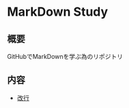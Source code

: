 MarkDown Study
=====
概要
-----
GitHubでMarkDownを学ぶ為のリポジトリ  

内容
-----
* [改行](https://github.com/t-katsuren/MarkDown/blob/master/%E6%94%B9%E8%A1%8C.md)
